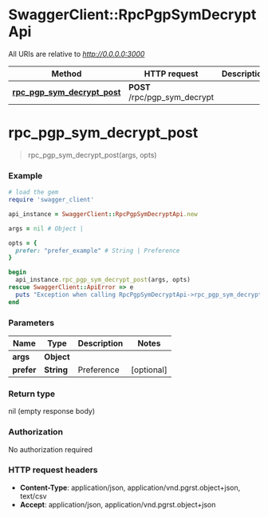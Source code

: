 # SwaggerClient::RpcPgpSymDecryptApi

All URIs are relative to *http://0.0.0.0:3000*

Method | HTTP request | Description
------------- | ------------- | -------------
[**rpc_pgp_sym_decrypt_post**](RpcPgpSymDecryptApi.md#rpc_pgp_sym_decrypt_post) | **POST** /rpc/pgp_sym_decrypt | 


# **rpc_pgp_sym_decrypt_post**
> rpc_pgp_sym_decrypt_post(args, opts)



### Example
```ruby
# load the gem
require 'swagger_client'

api_instance = SwaggerClient::RpcPgpSymDecryptApi.new

args = nil # Object | 

opts = { 
  prefer: "prefer_example" # String | Preference
}

begin
  api_instance.rpc_pgp_sym_decrypt_post(args, opts)
rescue SwaggerClient::ApiError => e
  puts "Exception when calling RpcPgpSymDecryptApi->rpc_pgp_sym_decrypt_post: #{e}"
end
```

### Parameters

Name | Type | Description  | Notes
------------- | ------------- | ------------- | -------------
 **args** | **Object**|  | 
 **prefer** | **String**| Preference | [optional] 

### Return type

nil (empty response body)

### Authorization

No authorization required

### HTTP request headers

 - **Content-Type**: application/json, application/vnd.pgrst.object+json, text/csv
 - **Accept**: application/json, application/vnd.pgrst.object+json



